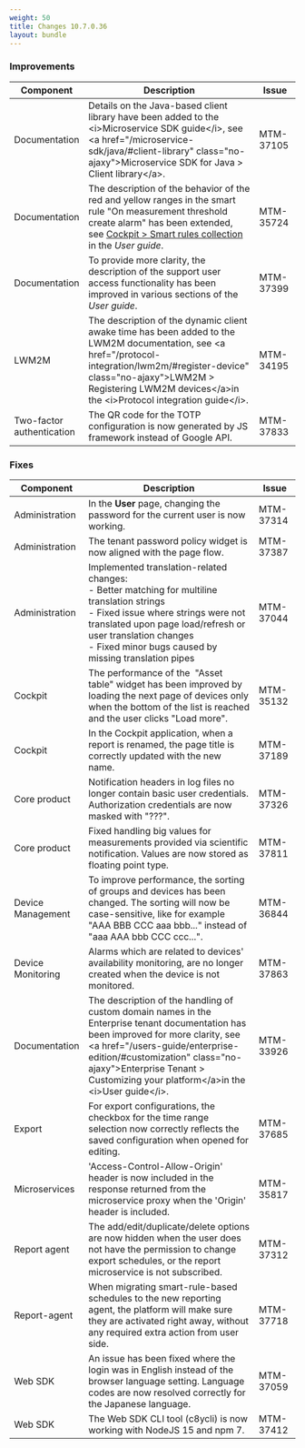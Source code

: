 ```yaml
---
weight: 50
title: Changes 10.7.0.36
layout: bundle
---
```


### Improvements

<div><table ><colgroup>
<col style="width: 15%;"><col style="width: 70%;"><col style="width: 15%;"></colgroup>
<thead><tr>
<th>
Component</th>
<th>
Description</th>
<th>
Issue</th>
</tr>
</thead><tbody>

<tr>
<td>
Documentation</td>
<td > Details on the Java-based client library have been added to the &lt;i&gt;Microservice SDK guide&lt;/i&gt;, see &lt;a href="/microservice-sdk/java/#client-library" class="no-ajaxy"&gt;Microservice SDK for Java &gt; Client library&lt;/a&gt;. </td>
<td>
MTM-37105</td>
</tr>

<tr>
<td>
Documentation</td>
<td > The description of the behavior of the red and yellow ranges in the smart rule "On measurement threshold create alarm" has been extended, see <a href="/users-guide/cockpit/#smart-rules" class="no-ajaxy">Cockpit > Smart rules collection</a> in the <em>User guide</em>. </td>
<td>
MTM-35724</td>
</tr>

<tr>
<td>
Documentation</td>
<td > To provide more clarity, the description of the support user access functionality has been improved in various sections of the <i>User guide</i>. </td>
<td>
MTM-37399</td>
</tr>

<tr>
<td>
LWM2M</td>
<td > The description of the dynamic client awake time has been added to the LWM2M documentation, see &lt;a href="/protocol-integration/lwm2m/#register-device" class="no-ajaxy"&gt;LWM2M &gt; Registering LWM2M devices&lt;/a&gt;in the &lt;i&gt;Protocol integration guide&lt;/i&gt;. </td>
<td>
MTM-34195</td>
</tr>

<tr>
<td>
Two-factor authentication</td>
<td > The QR code for the TOTP configuration is now generated by JS framework instead of Google API. </td>
<td>
MTM-37833</td>
</tr>

</tbody></table></div>

### Fixes

<div><table ><colgroup>
<col style="width: 15%;"><col style="width: 70%;"><col style="width: 15%;"></colgroup>
<thead><tr>
<th>
Component</th>
<th>
Description</th>
<th>
Issue</th>
</tr>
</thead><tbody>

<tr>
<td>
Administration</td>
<td > In the <b>User</b> page, changing the password for the current user is now working.</td>
<td>
MTM-37314</td>
</tr>

<tr>
<td>
Administration</td>
<td > The tenant password policy widget is now aligned with the page flow.</td>
<td>
MTM-37387</td>
</tr>

<tr>
<td>
Administration</td>
<td > Implemented translation-related changes:
<br>- Better matching for multiline translation strings
<br>- Fixed issue where strings were not translated upon page load/refresh or user translation changes
<br>- Fixed minor bugs caused by missing translation pipes</td>
<td>
MTM-37044</td>
</tr>

<tr>
<td>
Cockpit</td>
<td > The performance of the&nbsp; "Asset table" widget has been improved by loading the next page of devices only when the bottom of the list is reached and the user clicks "Load more".</td>
<td>
MTM-35132</td>
</tr>

<tr>
<td>
Cockpit</td>
<td > In the Cockpit application, when a report is renamed, the page title is correctly updated with the new name.</td>
<td>
MTM-37189</td>
</tr>

<tr>
<td>
Core product</td>
<td > Notification headers in log files no longer contain basic user credentials. Authorization credentials&nbsp;are now masked with "???".</td>
<td>
MTM-37326</td>
</tr>

<tr>
<td>
Core product</td>
<td > Fixed handling big values for measurements provided via scientific notification. Values are now stored as floating point type.</td>
<td>
MTM-37811</td>
</tr>

<tr>
<td>
Device Management</td>
<td > To improve performance, the sorting of groups and devices has been changed. The sorting will now be case-sensitive, like for example "AAA BBB CCC aaa bbb..." instead of "aaa AAA bbb CCC ccc...".</td>
<td>
MTM-36844</td>
</tr>

<tr>
<td>
Device Monitoring</td>
<td > Alarms which are related to devices' availability monitoring, are no longer created when the device is not monitored.</td>
<td>
MTM-37863</td>
</tr>

<tr>
<td>
Documentation</td>
<td > The description of the handling of custom domain names in the Enterprise tenant documentation has been improved for more clarity, see &lt;a href="/users-guide/enterprise-edition/#customization" class="no-ajaxy"&gt;Enterprise Tenant &gt; Customizing your platform&lt;/a&gt;in the &lt;i&gt;User guide&lt;/i&gt;.</td>
<td>
MTM-33926</td>
</tr>

<tr>
<td>
Export</td>
<td > For export configurations, the checkbox for the time range selection now correctly reflects the saved configuration when opened for editing.</td>
<td>
MTM-37685</td>
</tr>

<tr>
<td>
Microservices</td>
<td > 'Access-Control-Allow-Origin' header is now included in the response returned from the microservice proxy when the 'Origin' header is included.</td>
<td>
MTM-35817</td>
</tr>

<tr>
<td>
Report agent</td>
<td > The add/edit/duplicate/delete options are now hidden when the user does not have the permission to change export schedules, or the report microservice is not subscribed.</td>
<td>
MTM-37312</td>
</tr>

<tr>
<td>
Report-agent</td>
<td > When migrating smart-rule-based schedules to the new reporting agent, the platform will make sure they are activated right away, without any required extra action from user side.</td>
<td>
MTM-37718</td>
</tr>

<tr>
<td>
Web SDK</td>
<td > An issue has been fixed where the login was in English instead of the browser language setting. Language codes are now resolved correctly for the Japanese language.</td>
<td>
MTM-37059</td>
</tr>

<tr>
<td>
Web SDK</td>
<td > The Web SDK CLI tool (c8ycli) is now working with NodeJS 15 and npm 7.</td>
<td>
MTM-37412</td>
</tr>


</tbody></table></div>
